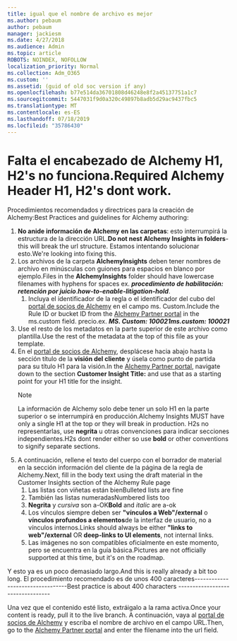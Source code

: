 ```yaml
---
title: igual que el nombre de archivo es mejor
ms.author: pebaum
author: pebaum
manager: jackiesm
ms.date: 4/27/2018
ms.audience: Admin
ms.topic: article
ROBOTS: NOINDEX, NOFOLLOW
localization_priority: Normal
ms.collection: Adm_O365
ms.custom: ''
ms.assetid: (guid of old soc version if any)
ms.openlocfilehash: b77e514da36701808d46248e8f2a45137751a1c7
ms.sourcegitcommit: 5447031f9d0a320c49897b8adb5d29ac9437fbc5
ms.translationtype: MT
ms.contentlocale: es-ES
ms.lasthandoff: 07/18/2019
ms.locfileid: "35786430"
---
```

# <a name="required-alchemy-header-h1-h2s-dont-work"></a><span data-ttu-id="2e6be-102">Falta el encabezado de Alchemy H1, H2's no funciona.</span><span class="sxs-lookup"><span data-stu-id="2e6be-102">Required Alchemy Header H1, H2's dont work.</span></span>
<span data-ttu-id="2e6be-103">Procedimientos recomendados y directrices para la creación de Alchemy:</span><span class="sxs-lookup"><span data-stu-id="2e6be-103">Best Practices and guidelines for Alchemy authoring:</span></span>

1. <span data-ttu-id="2e6be-104">**No anide información de Alchemy en las carpetas**: esto interrumpirá la estructura de la dirección URL.</span><span class="sxs-lookup"><span data-stu-id="2e6be-104">**Do not nest Alchemy Insights in folders**- this will break the url structure.</span></span> <span data-ttu-id="2e6be-105">Estamos intentando solucionar esto.</span><span class="sxs-lookup"><span data-stu-id="2e6be-105">We're looking into fixing this.</span></span>
1. <span data-ttu-id="2e6be-106">Los archivos de la carpeta **AlchemyInsights** deben tener nombres de archivo en minúsculas con guiones para espacios en blanco por ejemplo.</span><span class="sxs-lookup"><span data-stu-id="2e6be-106">Files in the **AlchemyInsights** folder should have lowercase filenames with hyphens for spaces ex.</span></span> <span data-ttu-id="2e6be-107">***procedimiento de habilitación: retención por juicio***.</span><span class="sxs-lookup"><span data-stu-id="2e6be-107">***how-to-enable-litigation-hold***.</span></span>
    1. <span data-ttu-id="2e6be-108">Incluya el identificador de la regla o el identificador del cubo del [portal de socios de Alchemy](https://alchemyportal.azurewebsites.net) en el campo ms. Custom.</span><span class="sxs-lookup"><span data-stu-id="2e6be-108">Include the Rule ID or bucket ID from the [Alchemy Partner portal](https://alchemyportal.azurewebsites.net) in the ms.custom field.</span></span> <span data-ttu-id="2e6be-109">precio.</span><span class="sxs-lookup"><span data-stu-id="2e6be-109">ex.</span></span> <span data-ttu-id="2e6be-110">***MS. Custom: 100021***</span><span class="sxs-lookup"><span data-stu-id="2e6be-110">***ms.custom: 100021***</span></span>
1. <span data-ttu-id="2e6be-111">Use el resto de los metadatos en la parte superior de este archivo como plantilla.</span><span class="sxs-lookup"><span data-stu-id="2e6be-111">Use the rest of the metadata at the top of this file as your template.</span></span>
1. <span data-ttu-id="2e6be-112">En el [portal de socios de Alchemy](https://alchemyportal.azurewebsites.net), desplácese hacia abajo hasta la sección título de la **visión del cliente** y úsela como punto de partida para su título H1 para la visión.</span><span class="sxs-lookup"><span data-stu-id="2e6be-112">In the [Alchemy Partner portal](https://alchemyportal.azurewebsites.net), navigate down to the section **Customer Insight Title:** and use that as a starting point for your H1 title for the insight.</span></span> 
    > [!NOTE]
    > <span data-ttu-id="2e6be-113">La información de Alchemy solo debe tener un solo H1 en la parte superior o se interrumpirá en producción.</span><span class="sxs-lookup"><span data-stu-id="2e6be-113">Alchemy Insights MUST have only a single H1 at the top or they will break in production.</span></span> <span data-ttu-id="2e6be-114">H2s no representarlas, use **negrita** u otras convenciones para indicar secciones independientes.</span><span class="sxs-lookup"><span data-stu-id="2e6be-114">H2s dont render either so use **bold** or other conventions to signify separate sections.</span></span>
1. <span data-ttu-id="2e6be-115">A continuación, rellene el texto del cuerpo con el borrador de material en la sección información del cliente de la página de la regla de Alchemy.</span><span class="sxs-lookup"><span data-stu-id="2e6be-115">Next, fill in the body text using the draft material in the Customer Insights section of the Alchemy Rule page</span></span>
    1. <span data-ttu-id="2e6be-116">Las listas con viñetas están bien</span><span class="sxs-lookup"><span data-stu-id="2e6be-116">Bulleted lists are fine</span></span>
    1. <span data-ttu-id="2e6be-117">También las listas numeradas</span><span class="sxs-lookup"><span data-stu-id="2e6be-117">Numbered lists too</span></span>
    1. <span data-ttu-id="2e6be-118">**Negrita** y *cursiva* son a-OK</span><span class="sxs-lookup"><span data-stu-id="2e6be-118">**Bold** and *italic* are a-ok</span></span>
    1. <span data-ttu-id="2e6be-119">Los vínculos siempre deben ser **"vínculos a Web"/external** o **vínculos profundos a elementos**de la interfaz de usuario, no a vínculos internos.</span><span class="sxs-lookup"><span data-stu-id="2e6be-119">Links should always be either **"links to web"/external** OR **deep-links to UI elements**, not internal links.</span></span>
    1. <span data-ttu-id="2e6be-120">Las imágenes no son compatibles oficialmente en este momento, pero se encuentra en la guía básica.</span><span class="sxs-lookup"><span data-stu-id="2e6be-120">Pictures are not officially supported at this time, but it's on the roadmap.</span></span>

<span data-ttu-id="2e6be-121">Y esto ya es un poco demasiado largo.</span><span class="sxs-lookup"><span data-stu-id="2e6be-121">And this is really already a bit too long.</span></span> <span data-ttu-id="2e6be-122">El procedimiento recomendado es de unos 400 caracteres---------------------------------</span><span class="sxs-lookup"><span data-stu-id="2e6be-122">Best practice is about 400 characters ---------------------------------</span></span>

<span data-ttu-id="2e6be-123">Una vez que el contenido esté listo, extráigalo a la rama activa.</span><span class="sxs-lookup"><span data-stu-id="2e6be-123">Once your content is ready, pull it to the live branch.</span></span> <span data-ttu-id="2e6be-124">A continuación, vaya al [portal de socios de Alchemy](https://alchemyportal.azurewebsites.net) y escriba el nombre de archivo en el campo URL.</span><span class="sxs-lookup"><span data-stu-id="2e6be-124">Then, go to the [Alchemy Partner portal](https://alchemyportal.azurewebsites.net) and enter the filename into the url field.</span></span> 


